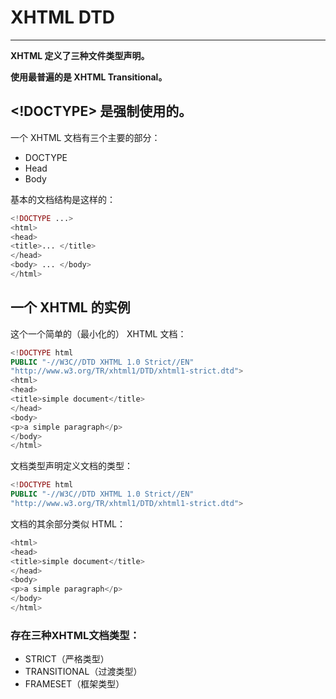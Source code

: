 # XHTML DTD

---

**XHTML 定义了三种文件类型声明。**

**使用最普遍的是 XHTML Transitional。**

## &lt;!DOCTYPE&gt; 是强制使用的。

一个 XHTML 文档有三个主要的部分：

* DOCTYPE
* Head
* Body

基本的文档结构是这样的：

```php
<!DOCTYPE ...>
<html>
<head>
<title>... </title>
</head>
<body> ... </body>
</html>
```

## 一个 XHTML 的实例

这个一个简单的（最小化的） XHTML 文档：

```php
<!DOCTYPE html
PUBLIC "-//W3C//DTD XHTML 1.0 Strict//EN"
"http://www.w3.org/TR/xhtml1/DTD/xhtml1-strict.dtd">
<html>
<head>
<title>simple document</title>
</head>
<body>
<p>a simple paragraph</p>
</body>
</html>
```

文档类型声明定义文档的类型：

```php
<!DOCTYPE html
PUBLIC "-//W3C//DTD XHTML 1.0 Strict//EN"
"http://www.w3.org/TR/xhtml1/DTD/xhtml1-strict.dtd">
```

文档的其余部分类似 HTML：

```php
<html>
<head>
<title>simple document</title>
</head>
<body>
<p>a simple paragraph</p>
</body>
</html>
```

### 存在三种XHTML文档类型：

* STRICT（严格类型）
* TRANSITIONAL（过渡类型）
* FRAMESET（框架类型）



